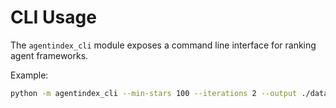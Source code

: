 # CLI Usage

The `agentindex_cli` module exposes a command line interface for ranking agent frameworks.

Example:

```bash
python -m agentindex_cli --min-stars 100 --iterations 2 --output ./data
```
